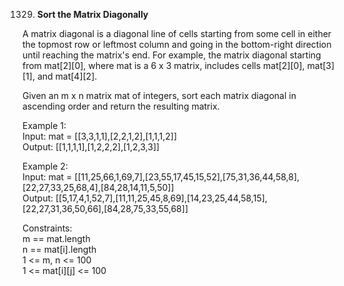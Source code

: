 1329. **Sort the Matrix Diagonally**

A matrix diagonal is a diagonal line of cells starting from some cell in either the topmost row or leftmost column and going in the bottom-right direction until reaching the matrix's end. For example, the matrix diagonal starting from mat[2][0], where mat is a 6 x 3 matrix, includes cells mat[2][0], mat[3][1], and mat[4][2].<br>

Given an m x n matrix mat of integers, sort each matrix diagonal in ascending order and return the resulting matrix.<br>

Example 1:<br>
Input: mat = [[3,3,1,1],[2,2,1,2],[1,1,1,2]]<br>
Output: [[1,1,1,1],[1,2,2,2],[1,2,3,3]]<br>

Example 2:<br>
Input: mat = [[11,25,66,1,69,7],[23,55,17,45,15,52],[75,31,36,44,58,8],[22,27,33,25,68,4],[84,28,14,11,5,50]]<br>
Output: [[5,17,4,1,52,7],[11,11,25,45,8,69],[14,23,25,44,58,15],[22,27,31,36,50,66],[84,28,75,33,55,68]]<br>

Constraints:<br>
m == mat.length<br>
n == mat[i].length<br>
1 <= m, n <= 100<br>
1 <= mat[i][j] <= 100

